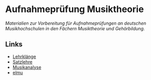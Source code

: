 # Aufnahmeprüfung Musiktheorie

_Materialien zur Vorbereitung für Aufnahmeprüfungen an deutschen Musikhochschulen in den Fächern Musiktheorie und Gehörbildung._

## Links

- [Lehrklänge](http://www.lehrklaenge.de/index.html)
- [Satzlehre](http://www.satzlehre.de/themen.html)
- [Musikanalyse](https://musikanalyse.net/)
- [elmu](https://elmu.online/)
